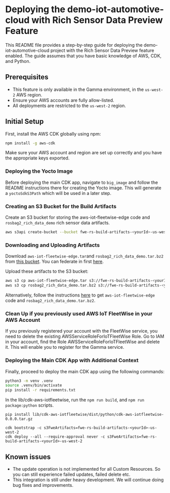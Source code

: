 # Deploying the demo-iot-automotive-cloud with Rich Sensor Data Preview Feature

This README file provides a step-by-step guide for deploying the demo-iot-automotive-cloud project with the Rich Sensor Data Preview feature enabled. The guide assumes that you have basic knowledge of AWS, CDK, and Python.

## Prerequisites

- This feature is only available in the Gamma environment, in the `us-west-2` AWS region.
- Ensure your AWS accounts are fully allow-listed.
- All deployments are restricted to the `us-west-2` region.

## Initial Setup

First, install the AWS CDK globally using npm:

```bash
npm install -g aws-cdk
```

Make sure your AWS account and region are set up correctly and you have the appropriate keys exported.


### Deploying the Yocto Image

Before deploying the main CDK app, navigate to `big_image` and follow the README instructions there for creating the Yocto image. This will generate a `yoctoSdkS3Path` which will be used in a later step.

### Creating an S3 Bucket for the Build Artifacts

Create an S3 bucket for storing the aws-iot-fleetwise-edge code and `rosbag2_rich_data_demo` rich sensor data artifacts.

```bash
aws s3api create-bucket --bucket fwe-rs-build-artifacts-<yourId>-us-west-2 --region us-west-2 --create-bucket-configuration LocationConstraint=us-west-2
```

### Downloading and Uploading Artifacts

Download `aws-iot-fleetwise-edge.tar`and `rosbag2_rich_data_demo.tar.bz2` from [this bucket](https://s3.console.aws.amazon.com/s3/buckets/fwe-rs-build-artifacts-us-west-2?region=us-west-2&tab=objects#).
You can federate in first [here](https://isengard.amazon.com/federate?account=920355565112&role=Admin). 

Upload these artifacts to the S3 bucket:

```bash
aws s3 cp aws-iot-fleetwise-edge.tar s3://fwe-rs-build-artifacts-<yourId>-us-west-2
aws s3 cp rosbag2_rich_data_demo.tar.bz2 s3://fwe-rs-build-artifacts-<yourId>-us-west-2
```

Alternatively, follow the instructions [here](https://gitlab.aws.dev/aws-iot-automotive/IoTAutobahnVehicleAgent/-/blob/mainline/docs/vision-system-data/vision-system-data-demo.md#obtain-the-fwe-code-for-vision-system-data) to get `aws-iot-fleetwise-edge` code and `rosbag2_rich_data_demo.tar.bz2`.


### Clean Up if you previously used AWS IoT FleetWise in your AWS Account

If you previously registered your account with the FleetWise service, you need to delete the existing AWSServiceRoleForIoTFleetWise Role. Go to IAM in your account, find the Role AWSServiceRoleForIoTFleetWise and delete it. This will enable you to register for the Gamma service.

### Deploying the Main CDK App with Additional Context

Finally, proceed to deploy the main CDK app using the following commands:

```bash
python3 -m venv .venv
source .venv/bin/activate
pip install -r requirements.txt
```
In the lib/cdk-aws-iotfleetwise, run the `npm run build`, and `npm run package:python` scripts.

`pip install lib/cdk-aws-iotfleetwise/dist/python/cdk-aws-iotfleetwise-0.0.0.tar.gz`

```
cdk bootstrap -c s3FweArtifacts=fwe-rs-build-artifacts-<yourId>-us-west-2
cdk deploy --all --require-approval never -c s3FweArtifacts=fwe-rs-build-artifacts-<yourId>-us-west-2
```

## Known issues
- The update operation is not implemented for all Custom Resources. So you can still experience failed updates, failed delete etc.
- This integration is still under heavy development. We will continue doing bug fixes and improvements.
